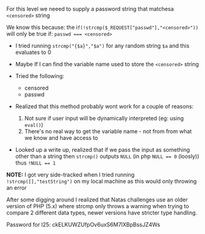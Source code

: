 For this level we neeed to supply a password string that matchesa `<censored>` string

We know this because: the i`f(!strcmp($_REQUEST["passwd"],"<censored>"))`
will only be true if: `passwd === <censored>`

- I tried running `strcmp("{$a}","$a")` for any random string `$a` and
this evaluates to 0

- Maybe If I can find the variable name used to store the `<censored>` string
- Tried the following:
    - censored
    - passwd

- Realized that this method probably wont work for a couple of reasons:
    1. Not sure if user input will be dynamically interpreted (eg: using `eval()`)
    2. There's no real way to get the variable name - not from from what we know and have access to

- Looked up a write up, realized that if we pass the input as something other than a string then `strcmp()` outputs `NULL` (in php `NULL == 0` (loosly)) thus `!NULL == 1`

**NOTE:**
I got very side-tracked when I tried running `!strcmp([],"testString")` on my local machine as this would only throwing an error 

After some digging around I realized that Natas challenges use an older version of PHP (5.x) where strcmp only throws a warning when trying to compare 2 different data types, newer versions have stricter type handling.

Password for l25:
ckELKUWZUfpOv6uxS6M7lXBpBssJZ4Ws
